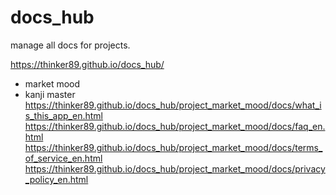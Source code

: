 # docs_hub
manage all docs for projects.

https://thinker89.github.io/docs_hub/

- market mood
- kanji master
https://thinker89.github.io/docs_hub/project_market_mood/docs/what_is_this_app_en.html
https://thinker89.github.io/docs_hub/project_market_mood/docs/faq_en.html
https://thinker89.github.io/docs_hub/project_market_mood/docs/terms_of_service_en.html
https://thinker89.github.io/docs_hub/project_market_mood/docs/privacy_policy_en.html
